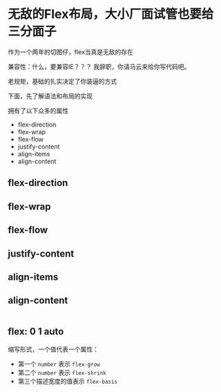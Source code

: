 # 无敌的Flex布局，大小厂面试管也要给三分面子




作为一个两年的切图仔，flex当真是无敌的存在

兼容性：什么，要兼容IE？？？ 我辞职，你请马云来给你写代码吧。


老规矩，基础的扎实决定了你装逼的方式

下面，先了解语法和布局的实现



拥有了以下众多的属性

- flex-direction
- flex-wrap
- flex-flow
- justify-content
- align-items
- align-content


## flex-direction


## flex-wrap

## flex-flow


## justify-content


## align-items


## align-content


```css


```


## flex: 0 1 auto

缩写形式，一个值代表一个属性：

- 第一个 `number` 表示 `flex-grow`
- 第二个 `number` 表示 `flex-shrink`
- 第三个描述宽度的值表示 `flex-basis`